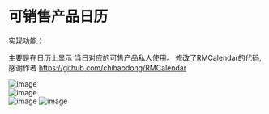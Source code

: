 # 可销售产品日历

实现功能：

主要是在日历上显示 当日对应的可售产品私人使用。
修改了RMCalendar的代码,感谢作者
https://github.com/chihaodong/RMCalendar

![image](https://github.com/chihaodong/RMCalendar/blob/master/Preview/preview-2@2x.jpg)    
![image](https://github.com/chihaodong/RMCalendar/blob/master/Preview/preview-3@2x.jpg)    
![image](https://github.com/chihaodong/RMCalendar/blob/master/Preview/preview-4@2x.jpg) 
![image](https://github.com/chihaodong/RMCalendar/blob/master/Preview/preview-5@2x.jpg)

